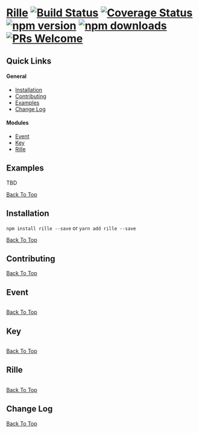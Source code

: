 # [Rille](http://www.rille.io) [![Build Status](https://img.shields.io/travis/dbmeads/rille/master.svg?style=flat-square)](https://travis-ci.org/dbmeads/rille) [![Coverage Status](https://img.shields.io/coveralls/dbmeads/rille/master.svg?style=flat-square)](https://coveralls.io/github/dbmeads/rille?branch=master) [![npm version](https://img.shields.io/npm/v/rille.svg?style=flat-square)](https://www.npmjs.com/package/rille) [![npm downloads](https://img.shields.io/npm/dm/rille.svg?style=flat-square)](https://www.npmjs.com/package/rille) [![PRs Welcome](https://img.shields.io/badge/PRs-welcome-brightgreen.svg?style=flat-square)](CONTRIBUTING.md#pull-requests)

## Quick Links

#### General
* [Installation](#installation)
* [Contributing](#contributing)
* [Examples](#examples)
* [Change Log](#change-log)

#### Modules
* [Event](#event)
* [Key](#key)
* [Rille](#rille)

## Examples

TBD

[Back To Top](#quick-links)

## Installation

`npm install rille --save` or `yarn add rille --save`

[Back To Top](#quick-links)

## Contributing

[Back To Top](#quick-links)

## Event

```js

```

[Back To Top](#quick-links)

## Key

```js

```

[Back To Top](#quick-links)

## Rille

```js

```

[Back To Top](#quick-links)

## Change Log

[Back To Top](#quick-links)